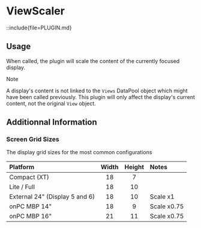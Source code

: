 # ViewScaler

::include{file=PLUGIN.md}


## Usage

When called, the plugin will scale the content of the currently focused display.

> [!note]
> A display's content is not linked to the `Views` DataPool object which might have been called previously. This plugin will only affect the display's current content, not the original `View` object.


## Additionnal Information

### Screen Grid Sizes

The display grid sizes for the most common configurations

| Platform                       | Width | Height | Notes
| :----------------------------- | :---: | :----: | :----
| Compact (XT)                   | 18    | 7      |
| Lite / Full                    | 18    | 10     |
| External 24" (Display 5 and 6) | 18    | 10     | Scale x1
| onPC MBP 14"                   | 18    | 9      | Scale x0.75
| onPC MBP 16"                   | 21    | 11     | Scale x0.75